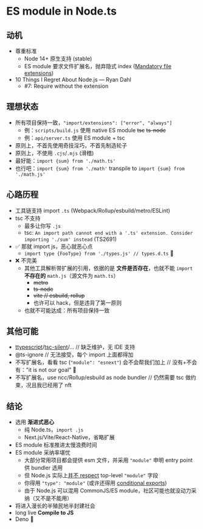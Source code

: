 # ES module in Node.ts

## 动机
- 尊重标准
  - Node 14+ 原生支持 (stable)
  - ES module 要求文件扩展名，抛弃隐式 index ([Mandatory file extensions](https://nodejs.org/api/esm.html#esm_mandatory_file_extensions))
- 10 Things I Regret About Node.js — Ryan Dahl
  - #7: Require without the extension

## 理想状态
- 所有项目保持一致，`"import/extensions": ["error", "always"]`
  - 例：`scripts/build.js` 使用 native ES module ~~tsc~~ ~~ts-node~~
  - 例：`api/server.ts` 使用 ES module + tsc
- 原则上，不首先使用奇技淫巧，不首先制造轮子
- 原则上，不使用 `.cjs`/`.mjs` (滑稽)
- 最好能：`import {sum} from './math.ts'`
- 也行吧：`import {sum} from './math'` transpile to `import {sum} from './math.js'`

## 心路历程
- 工具链支持 import `.ts` (Webpack/Rollup/esbuild/metro/ESLint)
- tsc 不支持
  - 最多让你写 `.js`
  - tsc: `An import path cannot end with a '.ts' extension. Consider importing './sum' instead` (TS2691)
- ✅ 那就 import js，恶心就恶心点
  - `import type {FooType} from './types.js' // types.d.ts` 🤮
- ❌ 不完美
  - 其他工具解析带扩展的引用，依据的是 **文件是否存在**，也就不能 `import` **不存在的** `math.js`（源文件为 `math.ts`）
    - ~~metro~~
    - ~~ts-node~~
    - ~~vite // esbuild, rollup~~
    - 也许可以 hack，但是违背了第一原则
  - 也就不可能达成：所有项目保持一致

## 其他可能
- [ttypescript](https://github.com/cevek/ttypescript)/[tsc-silent](https://github.com/evolution-gaming/tsc-silent)/... // 缺乏维护，无 IDE 支持
- @ts-ignore // 无法接受，每个 import 上面都得加
- 不写扩展名，看看 tsc (`"module": "esnext"`) 会不会帮我们加上 // 没有+不会有："it is not our goal" 🐂
- 不写扩展名，use ncc/Rollup/esbuild as node bundler // 仍然需要 tsc 做约束，况且我已经用了 nft

## 结论
- 选用 **渐进式恶心**
  - 纯 Node.ts，`import .js`
  - Next.js/Vite/React-Native，省略扩展
- ES module 标准推进太慢浪费时间
- ES module 采纳率堪忧
  - 大部分常用项目都会提供 esm 文件，并采用 `"module"` 申明 entry point 供 bundler 选用
  - 但 Node.js 实际上[并不 respect](https://nodejs.org/docs/latest/api/packages.html#packages_dual_commonjs_es_module_packages) top-level `"module"` 字段
  - 你得用 `"type": "module"` (或许还得用 [conditional exports](https://nodejs.org/api/packages.html#packages_conditional_exports))
  - 由于 Node.js 可以混用 CommonJS/ES module，社区可能也就没动力采纳（又不是不能用）
- 将进入漫长的半殖民地半封建社会
- long live **Compile to JS** 
- Deno 👀
